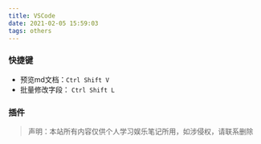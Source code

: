 ```yaml
---
title: VSCode
date: 2021-02-05 15:59:03
tags: others
---
```


### 快捷键
- 预览md文档：`Ctrl Shift V`
- 批量修改字段： `Ctrl Shift L`

### 插件


> 声明：本站所有内容仅供个人学习娱乐笔记所用，如涉侵权，请联系删除